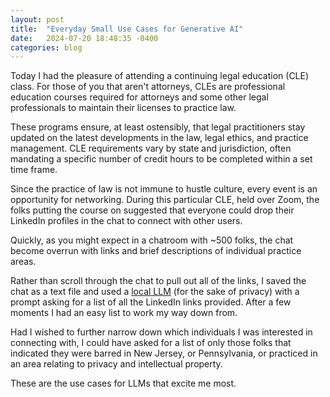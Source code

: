 ```yaml
---
layout: post
title:  "Everyday Small Use Cases for Generative AI"
date:   2024-07-20 18:48:35 -0400
categories: blog
---
```


Today I had the pleasure of attending a continuing legal education (CLE) class. For those of you that aren't attorneys, CLEs are professional education courses required for attorneys and some other legal professionals to maintain their licenses to practice law. 

These programs ensure, at least ostensibly, that legal practitioners stay updated on the latest developments in the law, legal ethics, and practice management. CLE requirements vary by state and jurisdiction, often mandating a specific number of credit hours to be completed within a set time frame. 

Since the practice of law is not immune to hustle culture, every event is an opportunity for networking. During this particular CLE, held over Zoom, the folks putting the course on suggested that everyone could drop their LinkedIn profiles in the chat to connect with other users. 

Quickly, as you might expect in a chatroom with ~500 folks, the chat become overrun with links and brief descriptions of individual practice areas. 

Rather than scroll through the chat to pull out all of the links, I saved the chat as a text file and used a [local LLM](https://jan.ai) (for the sake of privacy) with a prompt asking for a list of all the LinkedIn links provided. After a few moments I had an easy list to work my way down from. 

Had I wished to further narrow down which individuals I was interested in connecting with, I could have asked for a list of only those folks that indicated they were barred in New Jersey, or Pennsylvania, or practiced in an area relating to privacy and intellectual property.

These are the use cases for LLMs that excite me most. 